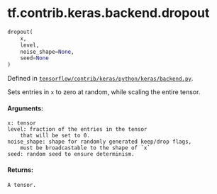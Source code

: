 <div itemscope itemtype="http://developers.google.com/ReferenceObject">
<meta itemprop="name" content="tf.contrib.keras.backend.dropout" />
</div>

# tf.contrib.keras.backend.dropout

``` python
dropout(
    x,
    level,
    noise_shape=None,
    seed=None
)
```



Defined in [`tensorflow/contrib/keras/python/keras/backend.py`](https://www.tensorflow.org/code/tensorflow/contrib/keras/python/keras/backend.py).

Sets entries in `x` to zero at random, while scaling the entire tensor.

#### Arguments:

    x: tensor
    level: fraction of the entries in the tensor
        that will be set to 0.
    noise_shape: shape for randomly generated keep/drop flags,
        must be broadcastable to the shape of `x`
    seed: random seed to ensure determinism.


#### Returns:

    A tensor.